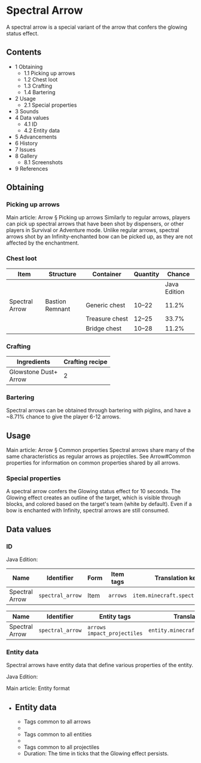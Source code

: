 # Spectral Arrow
A spectral arrow is a special variant of the arrow that confers the glowing status effect.

## Contents
- 1 Obtaining
	- 1.1 Picking up arrows
	- 1.2 Chest loot
	- 1.3 Crafting
	- 1.4 Bartering
- 2 Usage
	- 2.1 Special properties
- 3 Sounds
- 4 Data values
	- 4.1 ID
	- 4.2 Entity data
- 5 Advancements
- 6 History
- 7 Issues
- 8 Gallery
	- 8.1 Screenshots
- 9 References

## Obtaining
### Picking up arrows
Main article: Arrow § Picking up arrows
Similarly to regular arrows, players can pick up spectral arrows that have been shot by dispensers, or other players in Survival or Adventure mode. Unlike regular arrows, spectral arrows shot by an Infinity-enchanted bow can be picked up, as they are not affected by the enchantment.

### Chest loot
| Item           | Structure       | Container      | Quantity | Chance       |
|----------------|-----------------|----------------|----------|--------------|
|                |                 |                |          | Java Edition |
| Spectral Arrow | Bastion Remnant | Generic chest  | 10–22    | 11.2%        |
|                |                 | Treasure chest | 12–25    | 33.7%        |
|                |                 | Bridge chest   | 10–28    | 11.2%        |

### Crafting
| Ingredients               | Crafting recipe |
|---------------------------|-----------------|
| Glowstone Dust+<br/>Arrow | 2               |

### Bartering
Spectral arrows can be obtained through bartering with piglins, and have a ~8.71% chance to give the player 6-12 arrows.

## Usage
Main article: Arrow § Common properties
Spectral arrows share many of the same characteristics as regular arrows as projectiles. See Arrow#Common properties for information on common properties shared by all arrows. 

### Special properties
A spectral arrow confers the Glowing status effect for 10 seconds. The Glowing effect creates an outline of the target, which is visible through blocks, and colored based on the target's team (white by default). Even if a bow is enchanted with Infinity, spectral arrows are still consumed.

## Data values
### ID
Java Edition:

| Name           | Identifier       | Form | Item tags | Translation key                 |
|----------------|------------------|------|-----------|---------------------------------|
| Spectral Arrow | `spectral_arrow` | Item | `arrows`  | `item.minecraft.spectral_arrow` |

| Name           | Identifier       | Entity tags                       | Translation key                   |
|----------------|------------------|-----------------------------------|-----------------------------------|
| Spectral Arrow | `spectral_arrow` | `arrows`<br/>`impact_projectiles` | `entity.minecraft.spectral_arrow` |

### Entity data
Spectral arrows have entity data that define various properties of the entity.

Java Edition:

Main article: Entity format
- Entity data
	- 
	- Tags common to all arrows
	- 
	- Tags common to all entities
	- 
	- Tags common to all projectiles
	- Duration: The time in ticks that the Glowing effect persists.


